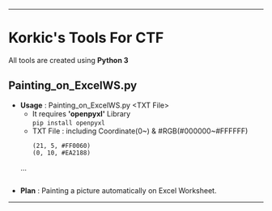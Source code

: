 ---------------------------------------------------------------------------
Korkic's Tools For CTF
======================
All tools are created using **Python 3**

Painting_on_ExcelWS.py
----------------------
   - **Usage** : Painting_on_ExcelWS.py \<TXT File>
     - It requires **'openpyxl'** Library   
   ```pip install openpyxl```
     - TXT File : including Coordinate(0~) & #RGB(#000000~#FFFFFF)   
        ```
        (21, 5, #FF0060)   
        (0, 10, #EA2188)   
      ...
        ```   
   - **Plan** : Painting a picture automatically on Excel Worksheet.
----------------------------------------------------------------------------
